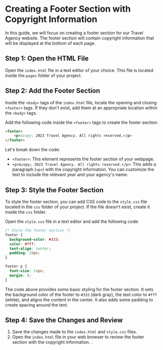 # Creating a Footer Section with Copyright Information

In this guide, we will focus on creating a footer section for our Travel Agency website. The footer section will contain copyright information that will be displayed at the bottom of each page.

## Step 1: Open the HTML File
Open the `index.html` file in a text editor of your choice. This file is located inside the `pages` folder of your project.

## Step 2: Add the Footer Section
Inside the `<body>` tags of the `index.html` file, locate the opening and closing `<footer>` tags. If they don't exist, add them at an appropriate location within the `<body>` tags.

Add the following code inside the `<footer>` tags to create the footer section:

```html
<footer>
    <p>&copy; 2023 Travel Agency. All rights reserved.</p>
</footer>
```

Let's break down the code:

- `<footer>`: This element represents the footer section of your webpage.
- `<p>&copy; 2023 Travel Agency. All rights reserved.</p>`: This adds a paragraph (`<p>`) with the copyright information. You can customize the text to include the relevant year and your agency's name.

## Step 3: Style the Footer Section
To style the footer section, you can add CSS code to the `style.css` file located in the `css` folder of your project. If the file doesn't exist, create it inside the `css` folder.

Open the `style.css` file in a text editor and add the following code:

```css
/* Style the footer section */
footer {
  background-color: #333;
  color: #fff;
  text-align: center;
  padding: 20px;
}

footer p {
  font-size: 14px;
  margin: 0;
}
```

The code above provides some basic styling for the footer section. It sets the background color of the footer to `#333` (dark gray), the text color to `#fff` (white), and aligns the content in the center. It also adds some padding to create spacing around the text.

## Step 4: Save the Changes and Review
1. Save the changes made to the `index.html` and `style.css` files.
2. Open the `index.html` file in your web browser to review the footer section with the copyright information.
.
